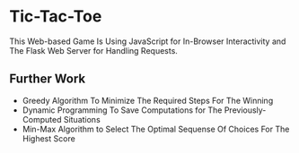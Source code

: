 # Tic-Tac-Toe
This Web-based Game Is Using JavaScript for In-Browser Interactivity and The Flask Web Server for Handling Requests.

## Further Work
 - Greedy Algorithm To Minimize The Required Steps For The Winning
 - Dynamic Programming To Save Computations for The Previously-Computed Situations
 - Min-Max Algorithm to Select The Optimal Sequense Of Choices For The Highest Score
